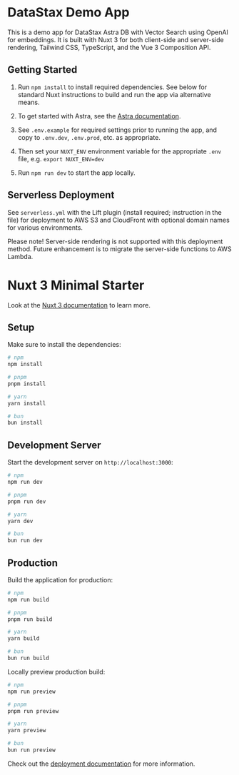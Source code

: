 # DataStax Demo App

This is a demo app for DataStax Astra DB with Vector Search using OpenAI for embeddings. It is built with Nuxt 3 for both client-side and server-side rendering, Tailwind CSS, TypeScript, and the Vue 3 Composition API.

## Getting Started

1. Run `npm install` to install required dependencies. See below for standard Nuxt instructions to build and run the app via alternative means.

2. To get started with Astra, see the [Astra documentation](https://docs.datastax.com/en/astra/docs/).

3. See `.env.example` for required settings prior to running the app, and copy to `.env.dev`, `.env.prod`, etc. as appropriate.

4. Then set your `NUXT_ENV` environment variable for the appropriate `.env` file, e.g. `export NUXT_ENV=dev`

5. Run `npm run dev` to start the app locally.

## Serverless Deployment

See `serverless.yml` with the Lift plugin (install required; instruction in the file) for deployment to AWS S3 and CloudFront with optional domain names for various environments.

Please note! Server-side rendering is not supported with this deployment method. Future enhancement is to migrate the server-side functions to AWS Lambda.

# Nuxt 3 Minimal Starter

Look at the [Nuxt 3 documentation](https://nuxt.com/docs/getting-started/introduction) to learn more.

## Setup

Make sure to install the dependencies:

```bash
# npm
npm install

# pnpm
pnpm install

# yarn
yarn install

# bun
bun install
```

## Development Server

Start the development server on `http://localhost:3000`:

```bash
# npm
npm run dev

# pnpm
pnpm run dev

# yarn
yarn dev

# bun
bun run dev
```

## Production

Build the application for production:

```bash
# npm
npm run build

# pnpm
pnpm run build

# yarn
yarn build

# bun
bun run build
```

Locally preview production build:

```bash
# npm
npm run preview

# pnpm
pnpm run preview

# yarn
yarn preview

# bun
bun run preview
```

Check out the [deployment documentation](https://nuxt.com/docs/getting-started/deployment) for more information.
